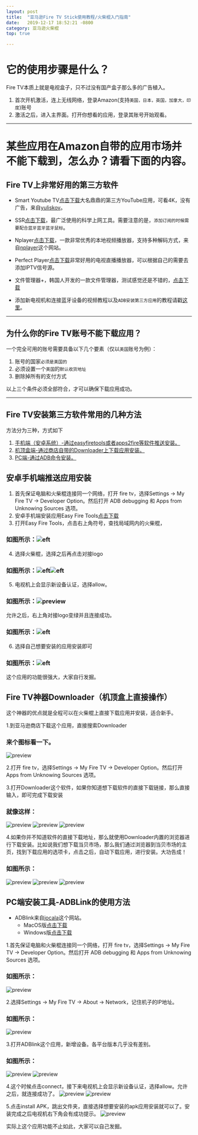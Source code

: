 ```yaml
---
layout: post
title:  "亚马逊Fire TV Stick使用教程/火柴棍入门指南"
date:   2019-12-17 18:52:21 -0800
category: 亚马逊火柴棍
top: true 

---
```

# 它的使用步骤是什么？
Fire TV本质上就是电视盒子，只不过没有国产盒子那么多的广告植入。
1. 首次开机激活，连上无线网络，登录Amazon(支持`美国，日本，英国，加拿大，印度`)账号
2. 激活之后，进入主界面。打开你想看的应用，登录其账号开始观看。

<HR>
 
# 某些应用在Amazon自带的应用市场并不能下载到，怎么办？请看下面的内容。
## Fire TV上非常好用的第三方软件

* Smart Youtube TV[点击下载](https://github.com/yuliskov/SmartYouTubeTV/releases/download/stable/smartyoutubetv_latest.apk)大名鼎鼎的第三方YouTube应用，可看4K，没有广告，来自[yuliskov](https://github.com/yuliskov/SmartYouTubeTV)。

* SSR[点击下载](https://github.com/AndroidDeals/AndroidDeals.github.io/releases/download/2019.12.17/shadowsocksr-android-3.6.0-fix.apk)，最广泛使用的科学上网工具。需要注意的是，`添加订阅的时候需要配合蓝牙蓝牙蓝牙鼠标`。

* Nplayer[点击下载](https://github.com/AndroidDeals/AndroidDeals.github.io/releases/download/2019.12.17/nPlayer.v1.7.7.7_191219.armeabi-v7a.apk)，一款非常优秀的本地视频播放器，支持多种解码方式，来自[nplayer](https://nplayer.com/)这个网站。

* Perfect Player[点击下载](https://github.com/AndroidDeals/AndroidDeals.github.io/releases/download/2019.12.17/Perfect-Player.apk)非常好用的电视直播播放器，可以根据自己的需要去添加IPTV信号源。

* 文件管理器+，韩国人开发的一款文件管理器，测试感觉还是不错的，[点击下载](https://github.com/AndroidDeals/AndroidDeals.github.io/releases/download/2019.12.17/filemanager+.apk)

* 添加新电视机和连接蓝牙设备的视频教程以及`ADB安装第三方应用`的教程请戳[这里](https://drive.google.com/open?id=1rTUeXJX8zQlmNUGqomyMLMwmMuaG9I8M)。

<HR>
 
## 为什么你的Fire TV账号不能下载应用？
一个完全可用的账号需要具备以下几个要素（仅以`美国`账号为例）：
1. 账号的国家`必须是美国的`
2. 必须设置一个`美国`的`默认收货地址`
3. 删除掉所有的支付方式

以上三个条件必须全部符合，才可以确保下载应用成功。

<HR>
 
## Fire TV安装第三方软件常用的几种方法
方法分为三种，方式如下
1. [手机端（安卓系统）-通过easyfiretools或者apps2fire等软件推送安装。](#jump1)
2. [机顶盒端-通过商店自带的Downloader上下载应用安装。](#jump2)
3. [PC端-通过ADB命令安装。](#jump3)

## <span id="jump1">安卓手机端推送应用安装</span>
1. 首先保证电脑和火柴棍连接同一个网络，打开 fire tv，选择Settings -> My Fire TV -> Developer Option。然后打开 ADB debugging 和 Apps from Unknowing Sources 选项。
2. 安卓手机端安装应用Easy Fire Tools[点击下载](https://github.com/AndroidDeals/AndroidDeals.github.io/releases/download/2019.12.17/Easy.Fire.Tools.apk)
3. 打开Easy Fire Tools，点击右上角符号，查找局域网内的火柴棍，
### 如图所示：![eft](https://raw.githubusercontent.com/AndroidDeals/AndroidDeals.github.io/master/Screenshots/eft1.png)
4. 选择火柴棍，选择之后再点击对接logo
### 如图所示：![eft](https://raw.githubusercontent.com/AndroidDeals/AndroidDeals.github.io/master/Screenshots/eft2.png)![eft](https://raw.githubusercontent.com/AndroidDeals/AndroidDeals.github.io/master/Screenshots/eft3.png)
5. 电视机上会显示新设备认证，选择allow。
### 如图所示：![preview](https://raw.githubusercontent.com/AndroidDeals/AndroidDeals.github.io/master/Screenshots/6.jpg)
允许之后，右上角对接logo变绿并且连接成功。
### 如图所示：![eft](https://raw.githubusercontent.com/AndroidDeals/AndroidDeals.github.io/master/Screenshots/eft4.png)
6. 选择自己想要安装的应用安装即可
### 如图所示：![eft](https://raw.githubusercontent.com/AndroidDeals/AndroidDeals.github.io/master/Screenshots/eft5.png)
这个应用的功能很强大，大家自行发掘。



## <span id="jump2">Fire TV神器Downloader（机顶盒上直接操作）</span>
这个神器的优点就是全程可以在火柴棍上直接下载应用并安装，适合新手。

1.到亚马逊商店下载这个应用，直接搜索Downloader
### 来个图标看一下。
![preview](https://raw.githubusercontent.com/AndroidDeals/AndroidDeals.github.io/master/Screenshots/d1.png)

2.打开 fire tv，选择Settings -> My Fire TV -> Developer Option。然后打开 Apps from Unknowing Sources 选项。

3.打开Downloader这个软件，如果你知道想下载软件的直接下载链接，那么直接输入，即可完成下载安装
### 就像这样：
![preview](https://raw.githubusercontent.com/AndroidDeals/AndroidDeals.github.io/master/Screenshots/d2.png)
![preview](https://raw.githubusercontent.com/AndroidDeals/AndroidDeals.github.io/master/Screenshots/d4.png)
![preview](https://raw.githubusercontent.com/AndroidDeals/AndroidDeals.github.io/master/Screenshots/d5.png)

4.如果你并不知道软件的直接下载地址，那么就使用Downloader内置的浏览器进行下载安装。比如说我们想下载当贝市场，那么我们通过浏览器到当贝市场的主页，找到下载应用的选项卡，点击之后，自动下载应用，进行安装。大功告成！
### 如图所示：
![preview](https://raw.githubusercontent.com/AndroidDeals/AndroidDeals.github.io/master/Screenshots/d3.png)
![preview](https://raw.githubusercontent.com/AndroidDeals/AndroidDeals.github.io/master/Screenshots/d4.png)
![preview](https://raw.githubusercontent.com/AndroidDeals/AndroidDeals.github.io/master/Screenshots/d5.png)



## <span id="jump3">PC端安装工具-ADBLink的使用方法</span>

* ADBlink来自[jocala](http://www.jocala.com/)这个网站。
  * MacOS版[点击下载](https://github.com/AndroidDeals/AndroidDeals.github.io/releases/download/2019.12.17/adblink42-Macos.dmg)
  * Windows版[点击下载](https://github.com/AndroidDeals/AndroidDeals.github.io/releases/download/2019.12.17/adblink42-Win.exe)

1.首先保证电脑和火柴棍连接同一个网络，打开 fire tv，选择Settings -> My Fire TV -> Developer Option。然后打开 ADB debugging 和 Apps from Unknowing Sources 选项。

### 如图所示：
![preview](https://raw.githubusercontent.com/AndroidDeals/AndroidDeals.github.io/master/Screenshots/1.png)

2.选择Settings -> My Fire TV -> About -> Network，记住机子的IP地址。
### 如图所示：
![preview](https://raw.githubusercontent.com/AndroidDeals/AndroidDeals.github.io/master/Screenshots/2.png)

3.打开ADBlink这个应用，新增设备。各平台版本几乎没有差别。
### 如图所示：
![preview](https://raw.githubusercontent.com/AndroidDeals/AndroidDeals.github.io/master/Screenshots/3.png)
![preview](https://raw.githubusercontent.com/AndroidDeals/AndroidDeals.github.io/master/Screenshots/4.png)

4.这个时候点击connect，接下来电视机上会显示新设备认证，选择allow。允许之后，就连接成功了。
![preview](https://raw.githubusercontent.com/AndroidDeals/AndroidDeals.github.io/master/Screenshots/5.png)
![preview](https://raw.githubusercontent.com/AndroidDeals/AndroidDeals.github.io/master/Screenshots/6.jpg)

5.点击install APK，跳出文件夹，直接选择想要安装的apk应用安装就可以了。安装完成之后电视机右下角会有成功提示。
![preview](https://raw.githubusercontent.com/AndroidDeals/AndroidDeals.github.io/master/Screenshots/7.png)

实际上这个应用功能不止如此，大家可以自己发掘。

